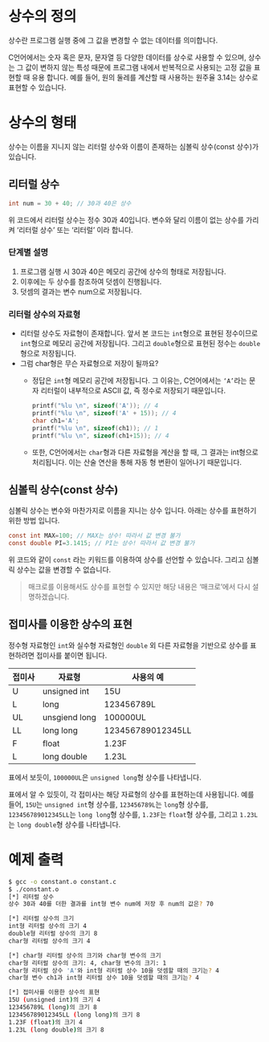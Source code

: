 # 상수의 정의

상수란 프로그램 실행 중에 그 값을 변경할 수 없는 데이터를 의미합니다.

C언어에서는 숫자 혹은 문자, 문자열 등 다양한 데이터를 상수로 사용할 수 있으며, 상수는 그 값이 변하지 않는 특성 때문에 프로그램 내에서 반복적으로 사용되는 고정 값을 표현할 때 유용 합니다. 예를 들어, 원의 둘레를 계산할 때 사용하는 원주율 3.14는 상수로 표현할 수 있습니다.

# 상수의 형태

상수는 이름을 지니지 않는 리터럴 상수와 이름이 존재하는 심볼릭 상수(const 상수)가 있습니다.

## 리터럴 상수

```c
int num = 30 + 40; // 30과 40은 상수
```

위 코드에서 리터럴 상수는 정수 30과 40입니다. 변수와 달리 이름이 없는 상수를 가리켜 ‘리터럴 상수’ 또는 ‘리터럴’ 이라 합니다.

### 단계별 설명

1. 프로그램 실행 시 30과 40은 메모리 공간에 상수의 형태로 저장됩니다. 
2. 이후에는 두 상수를 참조하여 덧셈이 진행됩니다.
3. 덧셈의 결과는 변수 num으로 저장됩니다.

### 리터럴 상수의 자료형

- 리터럴 상수도 자료형이 존재합니다. 앞서 본 코드는 `int`형으로 표현된 정수이므로 `int`형으로 메모리 공간에 저장됩니다. 그리고 `double`형으로 표현된 정수는 `double`형으로 저장됩니다.
- 그럼 char형은 무슨 자료형으로 저장이 될까요?
    - 정답은 `int`형 메모리 공간에 저장됩니다. 그 이유는, C언어에서는 `‘A’`라는 문자 리터럴이 내부적으로 ASCII 값, 즉 정수로 저장되기 때문입니다.
        
        ```c
        printf("%lu \n", sizeof('A')); // 4
        printf("%lu \n", sizeof('A' + 15)); // 4
        char ch1='A';
        printf("%lu \n", sizeof(ch1)); // 1
        printf("%lu \n", sizeof(ch1+15)); // 4
        ```
        
    - 또한, C언어에서는 `char`형과 다른 자료형을 계산을 할 때, 그 결과는 int형으로 처리됩니다. 이는 산술 연산을 통해 자동 형 변환이 일어나기 때문입니다.

## 심볼릭 상수(const 상수)

심볼릭 상수는 변수와 마찬가지로 이름을 지니는 상수 입니다. 아래는 상수를 표현하기 위한 방법 입니다.

```c
const int MAX=100; // MAX는 상수! 따라서 값 변경 불가
const double PI=3.1415; // PI는 상수! 따라서 값 변경 불가
```

위 코드와 같이 `const` 라는 키워드를 이용하여 상수를 선언할 수 있습니다. 그리고 심볼릭 상수는 값을 변경할 수 없습니다.

> 매크로를 이용해서도 상수를 표현할 수 있지만 해당 내용은 ‘매크로’에서 다시 설명하겠습니다.
> 

## 접미사를 이용한 상수의 표현

정수형 자료형인 `int`와 실수형 자료형인 `double` 외 다른 자료형을 기반으로 상수를 표현하려면 접미사를 붙이면 됩니다.

| 접미사 | 자료형 | 사용의 예 |
| --- | --- | --- |
| U | unsigned int | 15U |
| L | long | 123456789L |
| UL | unsgiend long | 100000UL |
| LL | long long | 123456789012345LL |
| F | float | 1.23F |
| L | long double | 1.23L |

표에서 보듯이, `100000UL`은 `unsigned long`형 상수를 나타냅니다.

표에서 알 수 있듯이, 각 접미사는 해당 자료형의 상수를 표현하는데 사용됩니다. 예를 들어, `15U`는 `unsigned int`형 상수를, `123456789L`는 `long`형 상수를, `123456789012345LL`는 `long long`형 상수를, `1.23F`는 `float`형 상수를, 그리고 `1.23L`는 `long double`형 상수를 나타냅니다.

# 예제 출력

```bash
$ gcc -o constant.o constant.c
$ ./constant.o
[*] 리터럴 상수
상수 30과 40를 더한 결과를 int형 변수 num에 저장 후 num의 값은? 70

[*] 리터럴 상수의 크기
int형 리터럴 상수의 크기 4
double형 리터럴 상수의 크기 8
char형 리터럴 상수의 크기 4

[*] char형 리터럴 상수의 크기와 char형 변수의 크기
char형 리터럴 상수의 크기: 4, char형 변수의 크기: 1
char형 리터럴 상수 'A'와 int형 리터럴 상수 10을 덧셈할 때의 크기는? 4 
char형 변수 ch1과 int형 리터럴 상수 10을 덧셈할 때의 크기는? 4 

[*] 접미사를 이용한 상수의 표현
15U (unsigned int)의 크기 4 
123456789L (long)의 크기 8 
123456789012345LL (long long)의 크기 8 
1.23F (float)의 크기 4 
1.23L (long double)의 크기 8 
```